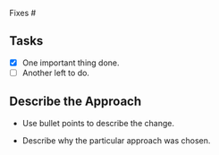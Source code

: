 <!-- Specify the issue number or Jira issue link: -->
Fixes #

## Tasks

- [x] One important thing done.
- [ ] Another left to do.

## Describe the Approach

- Use bullet points to describe the change.

- Describe why the particular approach was chosen.
